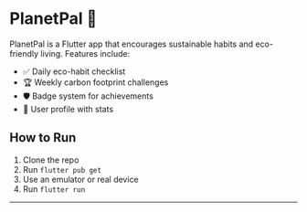 # PlanetPal 🌱

PlanetPal is a Flutter app that encourages sustainable habits and eco-friendly living. Features include:

- ✅ Daily eco-habit checklist
- 🏆 Weekly carbon footprint challenges
- 🛡️ Badge system for achievements
- 👤 User profile with stats

## How to Run

1. Clone the repo
2. Run `flutter pub get`
3. Use an emulator or real device
4. Run `flutter run`

---

